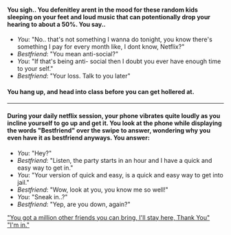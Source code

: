 #### You sigh.. You defenitley arent in the mood for these random kids sleeping on your feet and loud music that can potentionally drop your hearing to about a 50%. You say..

 * _You_: "No.. that's not something I wanna do tonight, you know there's something I pay for every month like, I dont know, Netflix?"
 * _Bestfriend_: "You mean anti-social?"
 * _You_: "If that's being anti- social then I doubt you ever have enough time to your self."
 * _Bestfriend_: "Your loss. Talk to you later"

#### You hang up, and head into class before you can get hollered at.
---

#### During your daily netflix session, your phone vibrates quite loudly as you incline yourself to go up and get it. You look at the phone while displaying the words "Bestfriend" over the swipe to answer, wondering why you even have it as bestfriend anyways. You answer:

 * _You_: "Hey?"
 * _Bestfriend_: "Listen, the party starts in an hour and I have a quick and easy way to get in."
 * _You_: "Your version of quick and easy, is a quick and easy way to get into jail."
 * _Bestfriend_: "Wow, look at you, you know me so well!"
 * _You_: "Sneak in..?"
 * _Bestfriend_: "Yep, are you down, again?"
 
["You got a million other friends you can bring, I'll stay here, Thank You"](noSneakIn.)   
["I'm in."](sneakIn.md)